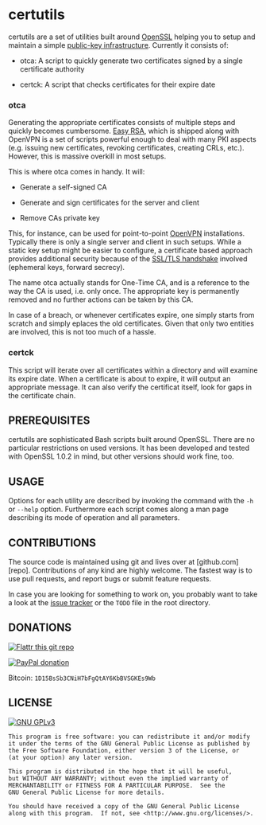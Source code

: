 # certutils

certutils are a set of utilities built around [OpenSSL][openssl] helping you to
setup and maintain a simple [public-key infrastructure][x509]. Currently it
consists of:

 - otca: A script to quickly generate two certificates signed by a single
   certificate authority

 - certck: A script that checks certificates for their expire date

### otca

Generating the appropriate certificates consists of multiple steps and quickly
becomes cumbersome. [Easy RSA][easy-rsa], which is shipped along with OpenVPN
is a set of scripts powerful enough to deal with many PKI aspects (e.g. issuing
new certificates, revoking certificates, creating CRLs, etc.). However, this is
massive overkill in most setups.

This is where otca comes in handy. It will:

 - Generate a self-signed CA

 - Generate and sign certificates for the server and client

 - Remove CAs private key

This, for instance, can be used for point-to-point [OpenVPN][openvpn]
installations. Typically there is only a single server and client in such
setups. While a static key setup might be easier to configure, a certificate
based approach provides additional security because of the
[SSL/TLS handshake][tls] involved (ephemeral keys, forward secrecy).

The name otca actually stands for One-Time CA, and is a reference to the way
the CA is used, i.e. only once. The appropriate key is permanently removed and
no further actions can be taken by this CA.

In case of a breach, or whenever certificates expire, one simply starts from
scratch and simply eplaces the old certificates. Given that only two entities
are involved, this is not too much of a hassle.

### certck

This script will iterate over all certificates within a directory and will
examine its expire date. When a certificate is about to expire, it will output
an appropriate message. It can also verify the certificat itself, look for gaps
in the certificate chain.

## PREREQUISITES

certutils are sophisticated Bash scripts built around OpenSSL. There are no
particular restrictions on used versions. It has been developed and tested with
OpenSSL 1.0.2 in mind, but other versions should work fine, too.

## USAGE

Options for each utility are described by invoking the command with the
`-h` or `--help` option. Furthermore each script comes along a man page
describing its mode of operation and all parameters.

## CONTRIBUTIONS

The source code is maintained using git and lives over at [github.com][repo].
Contributions of any kind are highly welcome. The fastest way is to use pull
requests, and report bugs or submit feature requests.

In case you are looking for something to work on, you probably want to take a
look at the [issue tracker][tracker] or the `TODO` file in the root directory.

## DONATIONS

[![Flattr this git repo](http://api.flattr.com/button/flattr-badge-large.png "Flattr This!")](https://flattr.com/submit/auto?user_id=johnpatcher&url=https://github.com/kbabioch/certutils)

[![PayPal donation](https://www.paypalobjects.com/en_US/i/btn/btn_donate_SM.gif "PayPal")](https://www.paypal.com/cgi-bin/webscr?cmd=_donations&business=karol%40babioch%2ede&lc=DE&item_name=certutils&no_note=0&currency_code=EUR&bn=PP%2dDonationsBF%3abtn_donateCC_LG%2egif%3aNonHostedGuest)

Bitcoin: `1D15BsSb3CNiH7bFgQtAY6KbBVSGKEs9Wb`

## LICENSE

[![GNU GPLv3](http://www.gnu.org/graphics/gplv3-127x51.png "GNU GPLv3")](http://www.gnu.org/licenses/gpl.html)

    This program is free software: you can redistribute it and/or modify
    it under the terms of the GNU General Public License as published by
    the Free Software Foundation, either version 3 of the License, or
    (at your option) any later version.

    This program is distributed in the hope that it will be useful,
    but WITHOUT ANY WARRANTY; without even the implied warranty of
    MERCHANTABILITY or FITNESS FOR A PARTICULAR PURPOSE.  See the
    GNU General Public License for more details.

    You should have received a copy of the GNU General Public License
    along with this program.  If not, see <http://www.gnu.org/licenses/>.

[openssl]: https://www.openssl.org
[x509]: https://en.wikipedia.org/wiki/X.509
[openvpn]: https://openvpn.net
[tls]: https://en.wikipedia.org/wiki/Transport_Layer_Security
[easy-rsa]: https://openvpn.net/easyrsa.html
[github]: https://github.com/kbabioch/certutils
[tracker]: https://github.com/kbabioch/certutils/issues

